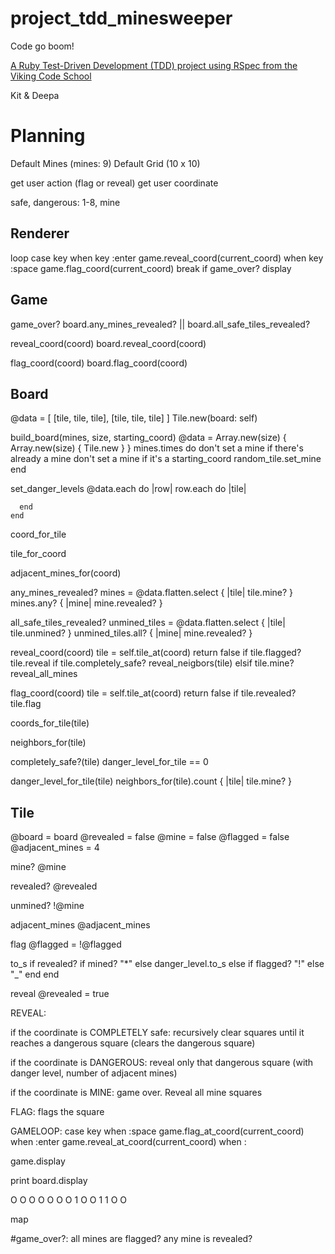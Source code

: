 # project_tdd_minesweeper
Code go boom!

[A Ruby Test-Driven Development (TDD) project using RSpec from the Viking Code School](http://www.vikingcodeschool.com)

Kit & Deepa

# Planning

Default Mines (mines: 9)
Default Grid (10 x 10)

get user action (flag or reveal)
get user coordinate

safe, dangerous: 1-8, mine

## Renderer
  loop
    case key
    when key :enter
      game.reveal_coord(current_coord)
    when key :space
      game.flag_coord(current_coord)
    break if game_over?
    display

## Game
  game_over?
    board.any_mines_revealed? ||
    board.all_safe_tiles_revealed?

  reveal_coord(coord)
    board.reveal_coord(coord)

  flag_coord(coord)
     board.flag_coord(coord)

## Board
  @data = [ [tile, tile, tile], [tile, tile, tile] ]
  Tile.new(board: self)

  build_board(mines, size, starting_coord)
    @data = Array.new(size) { Array.new(size) { Tile.new } }
    mines.times do
      don't set a mine if there's already a mine
      don't set a mine if it's a starting_coord
      random_tile.set_mine
    end

  set_danger_levels
    @data.each do |row|
      row.each do |tile|

      end
    end

  coord_for_tile

  tile_for_coord

  adjacent_mines_for(coord)

  any_mines_revealed?
    mines = @data.flatten.select { |tile| tile.mine? }
    mines.any? { |mine| mine.revealed? }

  all_safe_tiles_revealed?
    unmined_tiles = @data.flatten.select { |tile| tile.unmined? }
    unmined_tiles.all? { |mine| mine.revealed? }

  reveal_coord(coord)
   tile = self.tile_at(coord)
   return false if tile.flagged?
   tile.reveal
   if tile.completely_safe?
     reveal_neigbors(tile)
   elsif tile.mine?
     reveal_all_mines

  flag_coord(coord)
   tile = self.tile_at(coord)
   return false if tile.revealed?
   tile.flag

  coords_for_tile(tile)

  neighbors_for(tile)

  completely_safe?(tile)
    danger_level_for_tile == 0

  danger_level_for_tile(tile)
    neighbors_for(tile).count { |tile| tile.mine? }


## Tile
  @board = board
  @revealed = false
  @mine = false
  @flagged = false
  @adjacent_mines = 4

  mine?
    @mine

  revealed?
    @revealed

  unmined?
    !@mine

  adjacent_mines
    @adjacent_mines

  flag
    @flagged = !@flagged

  to_s
    if revealed?
      if mined?
        "*"
      else
        danger_level.to_s
    else
      if flagged?
        "!"
      else
        "_"
      end
    end

  reveal
    @revealed = true

REVEAL:

  if the coordinate is COMPLETELY safe:
    recursively clear squares until it reaches a dangerous square (clears the dangerous square)

  if the coordinate is DANGEROUS:
    reveal only that dangerous square (with danger level, number of adjacent mines)

  if the coordinate is MINE:
    game over. Reveal all mine squares


FLAG:
  flags the square

GAMELOOP: case key
  when :space
    game.flag_at_coord(current_coord)
  when :enter
    game.reveal_at_coord(current_coord)
  when :

  game.display

  print
board.display

O O O O O O O
1 O O 1 1 O O

map

#game_over?:
  all mines are flagged?
  any mine is revealed?
